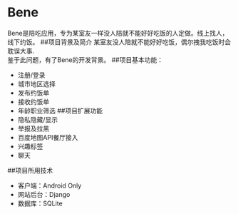 # Bene
Bene是陪吃应用，专为某室友一样没人陪就不能好好吃饭的人定做。线上找人，线下约饭。
##项目背景及简介
某室友没人陪就不能好好吃饭，偶尔拽我吃饭时会耽误大事.<br>鉴于此问题，有了Bene的开发背景。
##项目基本功能：
* 注册/登录
* 城市地区选择
* 发布约饭单
* 接收约饭单
* 年龄职业筛选
##项目扩展功能
* 隐私隐藏/显示
* 举报及拉黑
* 百度地图API餐厅接入
* 兴趣标签
* 聊天

##项目所用技术
* 客户端：Android Only
* 网站后台：Django
* 数据库：SQLite
